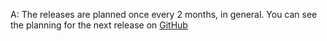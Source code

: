 A: The releases are planned once every 2 months, in general.
You can see the planning for the next release on [GitHub](https://github.com/unikraft/unikraft/milestones)

